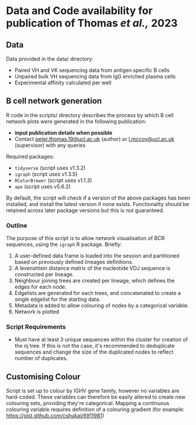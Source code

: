 # Data and Code availability for publication of Thomas *et al.,* 2023

## Data

Data provided in the data/ directory:
- Paired VH and VK sequencing data from antigen specific B cells
- Unpaired bulk VH sequencing data from IgG enriched plasma cells
- Experimental affinity calculated per well

## B cell network generation

R code in the scripts/ directory describes the process by which B cell network plots were generated in the following publication:
- **input publication details when possible**
- Contact peter.thomas.19@ucl.ac.uk (author) or l.mccoy@ucl.ac.uk (supervisor) with any queries

Required packages:
- `tidyverse` (script uses v1.3.2)
- `igraph` (script uses v1.3.5)
- `RColorBrewer` (script uses v1.1.3)
- `ape` (script uses v5.6.2)

By default, the script will check if a version of the above packages has been installed, and install the latest version if none exists. Functionality should be retained across later package versions but this is not guaranteed.

### Outline
The purpose of this script is to allow network visualisation of BCR sequences, using the `igraph` R package. Briefly:
1. A user-defined data frame is loaded into the session and partitioned based on previously defined lineages definitions.
2. A levenshtein distance matrix of the nucleotide VDJ sequence is constructed per lineage.
3. Neighbour joining trees are created per lineage, which defines the edges for each node.
4. Edgelists are generated for each trees, and concatenated to create a single edgelist for the starting data.
5. Metadata is added to allow colouring of nodes by a categorical variable.
6. Network is plotted

### Script Requirements
- Must have at least 3 unique sequences within the cluster for creation of the nj tree. If this is not the case, it's recommended to deduplicate sequences and change the size of the duplicated nodes to reflect number of duplicates.

## Customising Colour
Script is set up to colour by IGHV gene family, however no variables are hard-coded. These variables can therefore be easily altered to create new colouring sets, providing they're categorical. Mapping a continuous colouring variable requires definition of a colouring gradient (for example: https://gist.github.com/cshukai/6911981)
